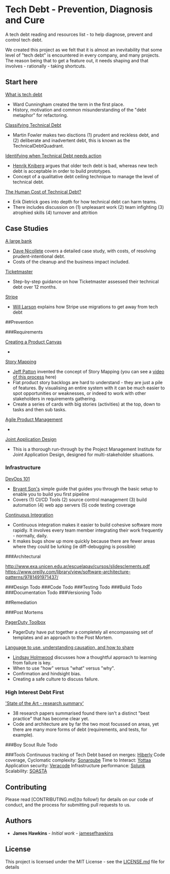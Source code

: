 # Tech Debt - Prevention, Diagnosis and Cure

A tech debt reading and resources list - to help diagnose, prevent and control tech debt.

We created this project as we felt that it is almost an inevitability that some level of "tech debt" is encountered in every company, and many projects. The reason being that to get a feature out, it needs shaping and that involves - rationally - taking shortcuts.

## Start here

[What is tech debt](https://www.youtube.com/watch?v=pqeJFYwnkjE)

* Ward Cunningham created the term in the first place.
* History, motivation and common misunderstanding of the "debt metaphor" for refactoring.

[Classifying Technical Debt](https://martinfowler.com/bliki/TechnicalDebtQuadrant.html)

* Martin Fowler makes two disctions (1) prudent and reckless debt, and (2) deliberate and inadvertent debt, this is known as the TechnicalDebtQuadrant.

[Identifying when Technical Debt needs action](https://blog.crisp.se/2013/10/11/henrikkniberg/good-and-bad-technical-debt)

* [Henrik Kniberg](https://twitter.com/henrikkniberg) argues that older tech debt is bad, whereas new tech debt is acceptable in order to build prototypes.
* Concept of a qualitative debt ceiling technique to manage the level of technical debt.

[The Human Cost of Technical Debt?](https://daedtech.com/human-cost-tech-debt/)

* Erik Dietrick goes into depth for how technical debt can harm teams.
* There includes discussion on (1) unpleasant work (2) team infighting (3) atrophied skills (4) turnover and attrition

## Case Studies

[A large bank](http://neopragma.com/index.php/2019/03/30/technical-debt-the-man-the-metaphor-the-message/)

* [Dave Nicollete](https://twitter.com/davenicolette) covers a detailed case study, with costs, of resolving prudent-intentional debt.
* Costs of the cleanup and the business impact included.

[Ticketmaster](https://tech.ticketmaster.com/2015/06/30/what-ticketmaster-is-doing-about-technical-debt/)

* Step-by-step guidance on how Ticketmaster assessed their technical debt over 12 months.

[Stripe](https://www.infoq.com/presentations/stripe-technical-debt/)

* [Will Larson](https://twitter.com/lethain?lang=en) explains how Stripe use migrations to get away from tech debt

##Prevention

###Requirements

[Creating a Product Canvas](https://www.ebgconsulting.com/blog/using-product-canvas-define-product-getting-started/)

* 

[Story Mapping](https://www.jpattonassociates.com/the-new-backlog/)

* [Jeff Patton](https://twitter.com/jeffpatton) invented the concept of Story Mapping (you can see a [video of this process](https://www.youtube.com/watch?v=XzaCaW8c3qE) here) 
* Flat product story backlogs are hard to understand - they are just a pile of features. By visualising an entire system with it can be much easier to spot opportunities or weaknesses, or indeed to work with other stakeholders in requirements gathering.
* Create a series of cards with big stories (activities) at the top, down to tasks and then sub tasks.

[Agile Product Management](http://burozeven.nl/robbinschuurman/2017/11/14/10-tips-for-product-owners-on-agile-product-management/)

* 

[Joint Application Design](https://www.pmi.org/learning/library/determining-project-requirements-best-practices-7278)

* This is a thorough run-through by the Project Management Institute for Joint Application Design, designed for multi-stakeholder situations.

### Infrastructure

[DevOps 101](https://opensource.com/article/19/4/devops-pipeline)

* [Bryant Son's](https://twitter.com/bryantjiminson) simple guide that guides you through the basic setup to enable you to build you first pipeline
* Covers (1) CI/CD Tools (2) source control management (3) build automation (4) web app servers (5) code testing coverage

[Continuous Integration](https://martinfowler.com/articles/continuousIntegration.html)

* Continuous integration makes it easier to build cohesive software more rapidly. It involves every team member integrating their work frequently - normally, daily.
* It makes bugs show up more quickly because there are fewer areas where they could be lurking (ie diff-debugging is possible)

###Architectural

http://www.exa.unicen.edu.ar/escuelapav/cursos/slidesclements.pdf
https://www.oreilly.com/library/view/software-architecture-patterns/9781491971437/

###Design
Todo
###Code
Todo
###Testing
Todo
###Build
Todo
###Documentation
Todo
###Versioning
Todo

##Remediation

###Post Mortems

[PagerDuty Toolbox]([https://postmortems.pagerduty.com](https://postmortems.pagerduty.com/))

* PagerDuty have put together a completely all encompassing set of templates and an approach to the Post Mortem.

[Language to use, understanding causation, and how to share](https://fractio.nl/2015/10/30/blame-language-sharing/)

* [Lindsay Holmwood](https://twitter.com/auxesis) discusses how a thoughtful approach to learning from failure is key.
* When to use "how" versus "what" versus "why".
* Confirmation and hindsight bias.
* Creating a safe culture to discuss failure.

### High Interest Debt First

['State of the Art - research summary'](https://arxiv.org/pdf/1904.12538.pdf)

* 38 research papers summarised found there isn't a distinct "best practice" that has become clear yet.
* Code and architecture are by far the two most focussed on areas, yet there are many more forms of debt (requirements, and tests, for example).

###Boy Scout Rule
Todo

###Tools
Continuous tracking of Tech Debt based on merges: [Hiberly](https://hiberly.com)
Code coverage, Cyclomatic complexity: [Sonarqube](http://www.sonarqube.org/)
Time to Interact: [Yottaa](http://www.yottaa.com/)
Application security: [Veracode](http://www.veracode.com/)
Infrastructure performance: [Splunk](http://www.splunk.com/)
Scalability: [SOASTA](http://www.soasta.com/)

## Contributing

Please read [CONTRIBUTING.md](to follow!) for details on our code of conduct, and the process for submitting pull requests to us.


## Authors

* **James Hawkins** - *Initial work* - [jamesefhawkins](https://github.com/jamesefhawkins)

## License

This project is licensed under the MIT License - see the [LICENSE.md](LICENSE.md) file for details